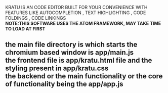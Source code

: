 KRATU IS AN CODE EDITOR BUILT FOR YOUR CONVENIENCE WITH FEATURES LIKE AUTOCOMPLETION , TEXT HIGHLIGHTING , CODE FOLDINGS , CODE LINKINGS 
<br>
<b>NOTE:THIS SOFTWARE USES THE ATOM FRAMEWORK, MAY TAKE TIME TO LOAD AT FIRST</b>
<br>
<h2>the main file directory is which starts the chromium based window is app/main.js 
<br>
the frontend file is app/kratu.html file and the styling present in app/kratu.css
<br>
the backend or the main functionality or the core of functionality being the app/app.js
</h2>
